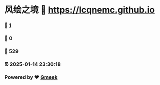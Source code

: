 # 风绘之境 :link: https://lcqnemc.github.io 
### :page_facing_up: [1](https://lcqnemc.github.io/tag.html) 
### :speech_balloon: 0 
### :hibiscus: 529 
### :alarm_clock: 2025-01-14 23:30:18 
### Powered by :heart: [Gmeek](https://github.com/Meekdai/Gmeek)
